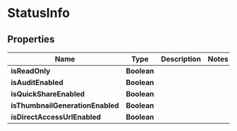
# StatusInfo

## Properties
Name | Type | Description | Notes
------------ | ------------- | ------------- | -------------
**isReadOnly** | **Boolean** |  | 
**isAuditEnabled** | **Boolean** |  | 
**isQuickShareEnabled** | **Boolean** |  | 
**isThumbnailGenerationEnabled** | **Boolean** |  | 
**isDirectAccessUrlEnabled** | **Boolean** |  | 



